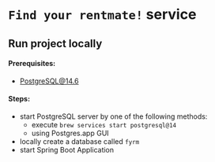 # ```Find your rentmate!``` service

## Run project locally

#### Prerequisites:

- [PostgreSQL@14.6](https://postgresapp.com/downloads.html)

#### Steps:

- start PostgreSQL server by one of the following methods:
    - execute `brew services start postgresql@14`
    - using Postgres.app GUI
- locally create a database called `fyrm`
- start Spring Boot Application

